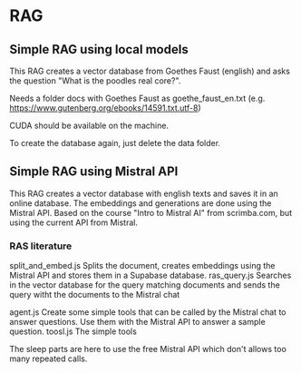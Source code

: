 # RAG

## Simple RAG using local models

This RAG creates a vector database from Goethes Faust (english) and asks the question "What is the poodles real core?".

Needs a folder docs with Goethes Faust as goethe_faust_en.txt (e.g. https://www.gutenberg.org/ebooks/14591.txt.utf-8)

CUDA should be available on the machine.

To create the database again, just delete the data folder.

## Simple RAG using Mistral API

This RAG creates a vector database with english texts and saves it in an online database. The embeddings and generations are done using the Mistral API.
Based on the course "Intro to Mistral AI" from scrimba.com, but using the current API from Mistral.

### RAS literature

split_and_embed.js Splits the document, creates embeddings using the Mistral API and stores them in a Supabase database.
ras_query.js Searches in the vector database for the query matching documents and sends the query witht the documents to the Mistral chat

agent.js Create some simple tools that can be called by the Mistral chat to answer questions. Use them with the Mistral API to answer a sample question.
toosl.js The simple tools

The sleep parts are here to use the free Mistral API which don't allows too many repeated calls.
